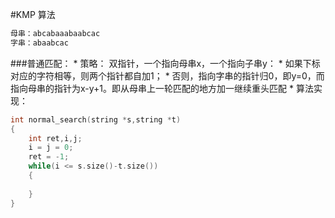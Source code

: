#KMP 算法
```C
母串：abcabaaabaabcac
字串：abaabcac
```
###普通匹配：
* 
策略：
双指针，一个指向母串x，一个指向子串y：
    * 
如果下标对应的字符相等，则两个指针都自加1；
    * 
否则，指向字串的指针归0，即y=0，而指向母串的指针为x-y+1。即从母串上一轮匹配的地方加一继续重头匹配
* 
算法实现：
```C
int normal_search(string *s,string *t)
{
    int ret,i,j;
    i = j = 0;
    ret = -1;
    while(i <= s.size()-t.size())
    {
        
    }
}
```